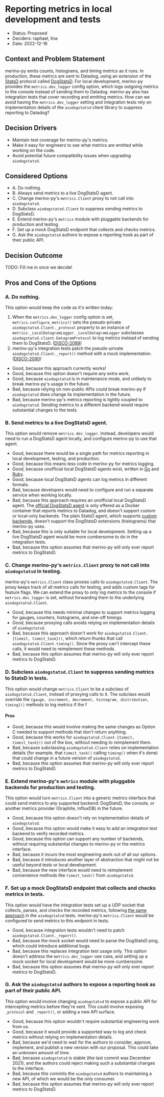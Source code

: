 # Reporting metrics in local development and tests

* Status: Proposed
* Deciders: raphael, lina
* Date: 2022-12-16

## Context and Problem Statement

merino-py emits counts, histograms, and timing metrics as it runs. In production, these metrics are sent to Datadog, using an extension of the [StatsD](https://github.com/statsd/statsd) protocol called [DogStatsD](https://docs.datadoghq.com/developers/dogstatsd). For local development, merino-py provides the `metrics.dev_logger` config option, which logs outgoing metrics to the console instead of sending them to Datadog. merino-py also has integration tests that cover recording and emitting metrics. How can we avoid having the `metrics.dev_logger` setting and integration tests rely on implementation details of the `aiodogstatsd` client library to suppress reporting to Datadog?

## Decision Drivers

* Maintain test coverage for merino-py's metrics.
* Make it easy for engineers to see what metrics are emitted while working on the code.
* Avoid potential future compatibility issues when upgrading `aiodogstatsd`.

## Considered Options

* A. Do nothing.
* B. Always send metrics to a live DogStatsD agent.
* C. Change merino-py's `metrics.Client` proxy to not call into `aiodogstatsd`.
* D. Subclass `aiodogstatsd.Client` to suppress sending metrics to DogStatsD.
* E. Extend merino-py's `metrics` module with pluggable backends for production and testing.
* F. Set up a mock DogStatsD endpoint that collects and checks metrics.
* G. Ask the `aiodogstatsd` authors to expose a reporting hook as part of their public API.

## Decision Outcome

TODO: Fill me in once we decide!

## Pros and Cons of the Options

### A. Do nothing.

This option would keep the code as it's written today:

1. When the `metrics.dev_logger` config option is set, `metrics.configure_metrics()` sets the pseudo-private `aiodogstatsd.Client._protocol` property to an instance of `metrics._LocalDatagramLogger`. `_LocalDatagramLogger` subclasses `aiodogstatsd.client.DatagramProtocol` to log metrics instead of sending them to DogStatsD. ([DISCO-2089](https://mozilla-hub.atlassian.net/browse/DISCO-2089))
2. merino-py's integration tests patch the pseudo-private `aiodogstatsd.Client._report()` method with a mock implementation. ([DISCO-2090](https://mozilla-hub.atlassian.net/browse/DISCO-2090))

* Good, because this approach currently works!
* Good, because this option doesn't require any extra work.
* Good, because `aiodogstatsd` is in maintenance mode, and unlikely to break merino-py's usage in the future.
* Bad, because relying on non-public APIs could break merino-py if `aiodogstatsd` does change its implementation in the future.
* Bad, because merino-py's metrics reporting is tightly coupled to `aiodogstatsd`. Sending metrics to a different backend would require substantial changes to the tests.

### B. Send metrics to a live DogStatsD agent.

This option would remove `metrics.dev_logger`. Instead, developers would need to run a DogStatsD agent locally, and configure merino-py to use that agent.

* Good, because there would be a single path for metrics reporting in local development, testing, and production.
* Good, because this means less code in merino-py for metrics logging.
* Good, because unofficial local DogStatsD agents exist, written in [Go](https://github.com/jonmorehouse/dogstatsd-local) and [Ruby](https://github.com/drish/dogstatsd-local).
* Good, because local DogStatsD agents can log metrics in different formats.
* Bad, because developers would need to configure and run a separate service when working locally.
* Bad, because this approach requires an unofficial local DogStatsD agent. The [official DogStatsD agent](https://hub.docker.com/r/datadog/dogstatsd) is only offered as a Docker container that reports metrics to Datadog, and doesn't support custom or local-only backends. The plain StatsD agent, which supports [custom backends](https://github.com/statsd/statsd/blob/master/docs/backend.md), doesn't support the DogStatsD extensions (histograms) that merino-py uses.
* Bad, because this is only suitable for local development. Setting up a live DogStatsD agent would be more cumbersome to do in the integration tests.
* Bad, because this option assumes that merino-py will only ever report metrics to DogStatsD.

### C. Change merino-py's `metrics.Client` proxy to not call into `aiodogstatsd` in testing.

merino-py's `metrics.Client` class proxies calls to `aiodogstatsd.Client`. The proxy keeps track of all metrics calls for testing, and adds custom tags for feature flags. We can extend the proxy to only log metrics to the console if `metrics.dev_logger` is set, without forwarding them to the underlying `aiodogstatsd.Client`.

* Good, because this needs minimal changes to support metrics logging for gauges, counters, histograms, and one-off timings.
* Good, because proxying calls avoids relying on implementation details of `aiodogstatsd`.
* Bad, because this approach doesn't work for `aiodogstatsd.Client.{timeit, timeit_task}()`, which return thunks that call `aiodogstatsd.Client.timing()`. Since the proxy can't intercept these calls, it would need to reimplement these methods.
* Bad, because this option assumes that merino-py will only ever report metrics to DogStatsD.

### D. Subclass `aiodogstatsd.Client` to suppress sending metrics to StatsD in tests.

This option would change `metrics.Client` to be a subclass of `aiodogstatsd.Client`, instead of proxying calls to it. The subclass would override the `{gauge, increment, decrement, histogram, distribution, timing}()` methods to log metrics if the f

#### Pros

* Good, because this would involve making the same changes as Option C needed to support methods that don't return anything.
* Good, because this works for `aiodogstatsd.Client.{timeit, timeit_task}()` out of the box, without needing to reimplement them.
* Bad, because subclassing `aiodogstatsd.Client` relies on implementation details (for example, that `timeit_task()` calling `timing()` when it's done) that could change in a future version of `aiodogstatsd`.
* Bad, because this option assumes that merino-py will only ever report metrics to DogStatsD.

### E. Extend merino-py's `metrics` module with pluggable backends for production and testing.

This option would turn `metrics.Client` into a generic metrics interface that could send metrics to any supported backend: DogStatsD, the console, or another metrics provider (Graphite, InfluxDB) in the future.

* Good, because this option doesn't rely on implementation details of `aiodogstatsd`.
* Good, because this option would make it easy to add an integration test backend to verify recorded metrics.
* Good, because this option can support any number of backends, without requiring substantial changes to merino-py or the metrics interface.
* Bad, because it incurs the most engineering work out of all our options.
* Bad, because it introduces another layer of abstraction that might not be useful beyond tests or local development.
* Bad, because the new interface would need to reimplement convenience methods like `timeit_task()` from `aiodogstatsd`.

### F. Set up a mock DogStatsD endpoint that collects and checks metrics in tests.

This option would have the integration tests set up a UDP socket that collects, parses, and checks the recorded metrics, following [the same approach](https://github.com/Gr1N/aiodogstatsd/blob/4c363d795df04d1cc4c137307b7f91592224ed32/tests/conftest.py#L11-L13) in the `aiodogstatsd` tests. merino-py's `metrics.Client` would be configured to send metrics to this endpoint in tests.

* Good, because integration tests wouldn't need to patch `aiodogstatsd.Client._report()`.
* Bad, because the mock socket would need to parse the DogStatsD ping, which could introduce additional bugs.
* Bad, because this replaces integration test usage only. This option doesn't address the `metrics.dev_logger` use case, and setting up a mock socket for local development would be more cumbersome.
* Bad, because this option assumes that merino-py will only ever report metrics to DogStatsD.

### G. Ask the `aiodogstatsd` authors to expose a reporting hook as part of their public API.

This option would involve changing `aiodogstatsd` to expose a public API for intercepting metrics before they're sent. This could involve exposing `_protocol` and `_report()`, or adding a new API surface.

* Good, because this option wouldn't require substantial engineering work from us.
* Good, because it would provide a supported way to log and check metrics without relying on implementation details.
* Bad, because we'd need to wait for the authors to consider, approve, implement, and publish a new version with our proposal. This could take an unknown amount of time.
* Bad, because `aiodogstatsd` is stable (the last commit was December 2021), and the authors could reject making such a substantial changes to the interface.
* Bad, because this commits the `aiodogstatsd` authors to maintaining a new API, of which we would be the only consumer.
* Bad, because this option assumes that merino-py will only ever report metrics to DogStatsD.
